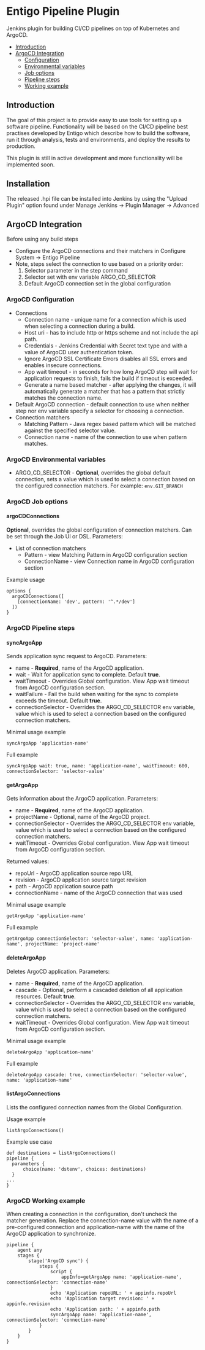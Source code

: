 # Entigo Pipeline Plugin

Jenkins plugin for building CI/CD pipelines on top of Kubernetes and ArgoCD.

* [Introduction](#introduction)
* [ArgoCD Integration](#argocd-integration)
    * [Configuration](#argocd-configuration)
    * [Environmental variables](#argocd-environmental-variables)
    * [Job options](#argocd-job-options)
    * [Pipeline steps](#argocd-pipeline-steps)
    * [Working example](#argocd-working-example)

## Introduction

The goal of this project is to provide easy to use tools for setting up a software pipeline. Functionality will be based on the CI/CD pipeline best practises developed by Entigo which describe how to build the software, run it through analysis, tests and environments, and deploy the results to production.

This plugin is still in active development and more functionality will be implemented soon.

## Installation

The released .hpi file can be installed into Jenkins by using the "Upload Plugin" option found under Manage Jenkins -> Plugin Manager -> Advanced

## ArgoCD Integration

Before using any build steps

* Configure the ArgoCD connections and their matchers in Configure System -> Entigo Pipeline
* Note, steps select the connection to use based on a priority order:
    1. Selector parameter in the step command
    2. Selector set with env variable ARGO_CD_SELECTOR
    3. Default ArgoCD connection set in the global configuration

### ArgoCD Configuration

* Connections
    * Connection name - unique name for a connection which is used when selecting a connection during a build.
    * Host uri - has to include http or https scheme and not include the api path.
    * Credentials - Jenkins Credential with Secret text type and with a value of ArgoCD user authentication token.
    * Ignore ArgoCD SSL Certificate Errors disables all SSL errors and enables insecure connections.
    * App wait timeout - in seconds for how long ArgoCD step will wait for application requests to finish, fails the build if timeout is exceeded.
    * Generate a name based matcher - after applying the changes, it will automatically generate a matcher that has a pattern that strictly matches the connection name.
* Default ArgoCD connection - default connection to use when neither step nor env variable specify a selector for choosing a connection.
* Connection matchers
    * Matching Pattern - Java regex based pattern which will be matched against the specified selector value.
    * Connection name - name of the connection to use when pattern matches.
    
### ArgoCD Environmental variables

* ARGO_CD_SELECTOR - **Optional**, overrides the global default connection, sets a value which is used to select a connection based on the configured connection matchers. For example: `env.GIT_BRANCH`

### ArgoCD Job options

#### argoCDConnections

**Optional**, overrides the global configuration of connection matchers. Can be set through the Job UI or DSL. Parameters:

* List of connection matchers
    * Pattern - view Matching Pattern in ArgoCD configuration section
    * ConnectionName - view Connection name in ArgoCD configuration section

Example usage

```
options {
  argoCDConnections([
    [connectionName: 'dev', pattern: '^.*/dev']
  ])
}
```

### ArgoCD Pipeline steps

#### syncArgoApp

Sends application sync request to ArgoCD. Parameters:

* name - **Required**, name of the ArgoCD application.
* wait - Wait for application sync to complete. Default **true**.
* waitTimeout - Overrides Global configuration. View App wait timeout from ArgoCD configuration section.
* waitFailure - Fail the build when waiting for the sync to complete exceeds the timeout. Default **true**.
* connectionSelector - Overrides the ARGO_CD_SELECTOR env variable, value which is used to select a connection based on the configured connection matchers.

Minimal usage example

```syncArgoApp 'application-name'```

Full example

```syncArgoApp wait: true, name: 'application-name', waitTimeout: 600, connectionSelector: 'selector-value'```

#### getArgoApp

Gets information about the ArgoCD application. Parameters:

* name - **Required**, name of the ArgoCD application.
* projectName - Optional, name of the ArgoCD project.
* connectionSelector - Overrides the ARGO_CD_SELECTOR env variable, value which is used to select a connection based on the configured connection matchers.
* waitTimeout - Overrides Global configuration. View App wait timeout from ArgoCD configuration section.

Returned values:

* repoUrl - ArgoCD application source repo URL
* revision - ArgoCD application source target revision
* path - ArgoCD application source path
* connectionName - name of the ArgoCD connection that was used

Minimal usage example

```getArgoApp 'application-name'```

Full example

```getArgoApp connectionSelector: 'selector-value', name: 'application-name', projectName: 'project-name'```

#### deleteArgoApp

Deletes ArgoCD application. Parameters:

* name - **Required**, name of the ArgoCD application.
* cascade - Optional, perform a cascaded deletion of all application resources. Default **true**.
* connectionSelector - Overrides the ARGO_CD_SELECTOR env variable, value which is used to select a connection based on the configured connection matchers.
* waitTimeout - Overrides Global configuration. View App wait timeout from ArgoCD configuration section.

Minimal usage example

```deleteArgoApp 'application-name'```

Full example

```deleteArgoApp cascade: true, connectionSelector: 'selector-value', name: 'application-name'```

#### listArgoConnections

Lists the configured connection names from the Global Configuration.

Usage example

```listArgoConnections()```

Example use case

```
def destinations = listArgoConnections()
pipeline {
  parameters {
      choice(name: 'dstenv', choices: destinations)
  }
...
}
```

### ArgoCD Working example

When creating a connection in the configuration, don't uncheck the matcher generation. Replace the connection-name value with the name of a pre-configured connection and application-name with the name of the ArgoCD application to synchronize.

```
pipeline {
    agent any
    stages {
        stage('ArgoCD sync') {
            steps {
                script {
                    appInfo=getArgoApp name: 'application-name', connectionSelector: 'connection-name'
                }
                echo 'Application repoURL: ' + appinfo.repoUrl
                echo 'Application target revision: ' + appinfo.revision
                echo 'Application path: ' + appinfo.path
                syncArgoApp name: 'application-name', connectionSelector: 'connection-name'
            }
        }
    }
}
```